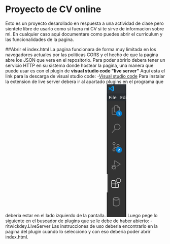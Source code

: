 # Proyecto de CV online
Esto es un proyecto desarollado en respuesta a una actividad de clase pero sientete libre de usarlo como si fuera mi CV si te sirve de informacion sobre mi.
En cualquier caso aqui documentare como puedes abrir el curriculum y las funcionalidades de la pagina.

##Abrir el index.html
La pagina funcionara de forma muy limitada en los navegadores actuales por las politicas CORS y el hecho de que la pagina abre los JSON que vera en el repositorio.
Para poder abrirlo debera tener un servicio HTTP en su sistema donde hostear la pagina, una manera que puede usar es con el plugin de **visual studio code "live server"**
Aqui esta el link para la descarga de visual studio code:
-[Visual studio code](https://code.visualstudio.com/)
Para instalar la extension de live server debera ir al apartado plugins en el programa que deberia estar en el lado izquierdo de la pantalla.
![Imagen no encontrada](Images/Plugin_example.png)
Luego pege lo siguiente en el buscador de plugins que se le debe de haber abierto:
-ritwickdey.LiveServer
Las instrucciones de uso deberia encontrarlo en la pagina del plugin cuando lo selecciono y con eso deberia poder abrir index.html.
